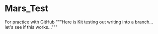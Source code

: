# Mars_Test
For practice with GitHub
"""Here is Kit testing out writing into a branch... let's see if this works..."""

